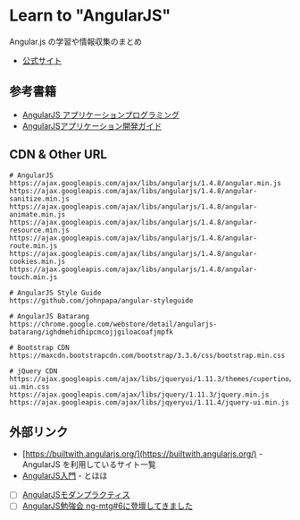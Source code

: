 # Learn to "AngularJS"
Angular.js の学習や情報収集のまとめ
- [公式サイト](https://angularjs.org/)


## 参考書籍
- [AngularJS アプリケーションプログラミング](https://github.com/stage-clear/Learning-javascript/tree/master/Books/978-4-7741-7568-3)
- [AngularJSアプリケーション開発ガイド](https://github.com/stage-clear/Learning-javascript/tree/master/Books/978-4-87311-667-9)


## CDN & Other URL

```
# AngularJS
https://ajax.googleapis.com/ajax/libs/angularjs/1.4.8/angular.min.js
https://ajax.googleapis.com/ajax/libs/angularjs/1.4.8/angular-sanitize.min.js
https://ajax.googleapis.com/ajax/libs/angularjs/1.4.8/angular-animate.min.js
https://ajax.googleapis.com/ajax/libs/angularjs/1.4.8/angular-resource.min.js
https://ajax.googleapis.com/ajax/libs/angularjs/1.4.8/angular-route.min.js
https://ajax.googleapis.com/ajax/libs/angularjs/1.4.8/angular-cookies.min.js
https://ajax.googleapis.com/ajax/libs/angularjs/1.4.8/angular-touch.min.js

# AngularJS Style Guide
https://github.com/johnpapa/angular-styleguide

# AngularJS Batarang
https://chrome.google.com/webstore/detail/angularjs-batarang/ighdmehidhipcmcojjgiloacoafjmpfk

# Bootstrap CDN
https://maxcdn.bootstrapcdn.com/bootstrap/3.3.6/css/bootstrap.min.css

# jQuery CDN
https://ajax.googleapis.com/ajax/libs/jqueryui/1.11.3/themes/cupertino/jquery-ui.min.css
https://ajax.googleapis.com/ajax/libs/jquery/1.11.3/jquery.min.js
https://ajax.googleapis.com/ajax/libs/jqyeryui/1.11.4/jquery-ui.min.js
```


## 外部リンク

- [https://builtwith.angularjs.org/](https://builtwith.angularjs.org/) - AngularJS を利用しているサイト一覧
- [AngularJS入門](http://www.tohoho-web.com/ex/angularjs.html) - とほほ
- [ ] [AngularJSモダンプラクティス](http://qiita.com/armorik83/items/5542daed0c408cb9f605)
- [ ] [AngularJS勉強会 ng-mtg#6に登壇してきました](http://liginc.co.jp/web/js/other-js/104997)
